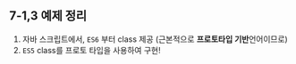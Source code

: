 ## 7-1,3 예제 정리


1. 자바 스크립트에서, `ES6` 부터 class 제공 (근본적으로 **프로토타입 기반**언어이므로)
2. `ES5` class를 프로토 타입을 사용하여 구현!



